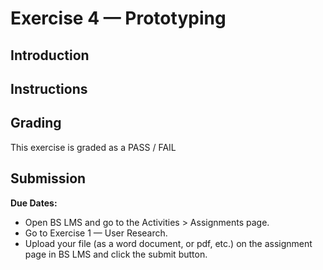 # Exercise 4 — Prototyping

## Introduction

## Instructions

## Grading

This exercise is graded as a PASS / FAIL

## Submission

**Due Dates:**

<Badge text="Section 010: Sunday September 24th @11:59pm" />
<Badge type="error" text="Section 020: Sunday September 24th @11:59pm" />

- Open BS LMS and go to the Activities > Assignments page.
- Go to Exercise 1 — User Research.
- Upload your file (as a word document, or pdf, etc.) on the assignment page in BS LMS and click the submit button.
